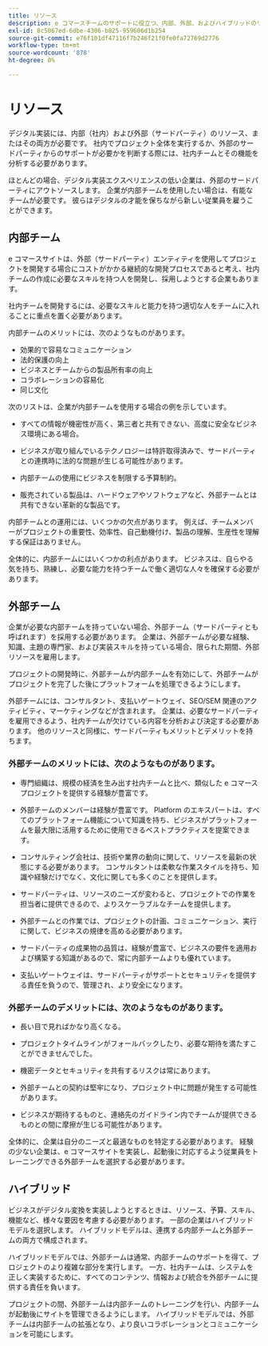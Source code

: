 ```yaml
---
title: リソース
description: e コマースチームのサポートに役立つ、内部、外部、およびハイブリッドのリソースについて説明します。
exl-id: 8c5067ed-6dbe-4306-b825-959606d1b254
source-git-commit: e76f101df47116f7b246f21f0fe0fa72769d2776
workflow-type: tm+mt
source-wordcount: '878'
ht-degree: 0%

---
```


# リソース

デジタル実装には、内部（社内）および外部（サードパーティ）のリソース、またはその両方が必要です。 社内でプロジェクト全体を実行するか、外部のサードパーティからのサポートが必要かを判断する際には、社内チームとその機能を分析する必要があります。

ほとんどの場合、デジタル実装エクスペリエンスの低い企業は、外部のサードパーティにアウトソースします。 企業が内部チームを使用したい場合は、有能なチームが必要です。 彼らはデジタルの才能を保ちながら新しい従業員を雇うことができます。

## 内部チーム

e コマースサイトは、外部（サードパーティ）エンティティを使用してプロジェクトを開発する場合にコストがかかる継続的な開発プロセスであると考え、社内チームの作成に必要なスキルを持つ人を開発し、採用しようとする企業もあります。

社内チームを開発するには、必要なスキルと能力を持つ適切な人をチームに入れることに重点を置く必要があります。

内部チームのメリットには、次のようなものがあります。

- 効果的で容易なコミュニケーション
- 法的保護の向上
- ビジネスとチームからの製品所有率の向上
- コラボレーションの容易化
- 同じ文化

次のリストは、企業が内部チームを使用する場合の例を示しています。

- すべての情報が機密性が高く、第三者と共有できない、高度に安全なビジネス環境にある場合。

- ビジネスが取り組んでいるテクノロジーは特許取得済みで、サードパーティとの連携時に法的な問題が生じる可能性があります。

- 内部チームの使用にビジネスを制限する予算制約。

- 販売されている製品は、ハードウェアやソフトウェアなど、外部チームとは共有できない革新的な製品です。

内部チームとの運用には、いくつかの欠点があります。 例えば、チームメンバーがプロジェクトの重要性、効率性、自己動機付け、製品の理解、生産性を理解する保証はありません。

全体的に、内部チームにはいくつかの利点があります。 ビジネスは、自らやる気を持ち、熟練し、必要な能力を持つチームで働く適切な人々を確保する必要があります。

## 外部チーム

企業が必要な内部チームを持っていない場合、外部チーム（サードパーティとも呼ばれます）を採用する必要があります。 企業は、外部チームが必要な経験、知識、主題の専門家、および実装スキルを持っている場合、限られた期間、外部リソースを雇用します。

プロジェクトの開発時に、外部チームが内部チームを有効にして、外部チームがプロジェクトを完了した後にプラットフォームを処理できるようにします。

外部チームには、コンサルタント、支払いゲートウェイ、SEO/SEM 関連のアクティビティ、マーケティングなどが含まれます。 企業は、必要なサードパーティを雇用できるよう、社内チームが欠けている内容を分析および決定する必要があります。 他のリソースと同様に、サードパーティもメリットとデメリットを持ちます。

### 外部チームのメリットには、次のようなものがあります。

- 専門組織は、規模の経済を生み出す社内チームと比べ、類似した e コマースプロジェクトを提供する経験が豊富です。

- 外部チームのメンバーは経験が豊富です。 Platform のエキスパートは、すべてのプラットフォーム機能について知識を持ち、ビジネスがプラットフォームを最大限に活用するために使用できるベストプラクティスを提案できます。

- コンサルティング会社は、技術や業界の動向に関して、リソースを最新の状態にする必要があります。 コンサルタントは柔軟な作業スタイルを持ち、知識や経験だけでなく、文化に関しても多くのことを提供します。

- サードパーティは、リソースのニーズが変わると、プロジェクトでの作業を担当者に提供できるので、よりスケーラブルなチームを提供します。

- 外部チームとの作業では、プロジェクトの計画、コミュニケーション、実行に関して、ビジネスの規律を高める必要があります。

- サードパーティの成果物の品質は、経験が豊富で、ビジネスの要件を適用および構築する知識があるので、常に内部チームよりも優れています。

- 支払いゲートウェイは、サードパーティがサポートとセキュリティを提供する責任を負うので、管理され、より安全になります。

### 外部チームのデメリットには、次のようなものがあります。

- 長い目で見ればかなり高くなる。

- プロジェクトタイムラインがフォールバックしたり、必要な期待を満たすことができませんでした。

- 機密データとセキュリティを共有するリスクは常にあります。

- 外部チームとの契約は堅牢になり、プロジェクト中に問題が発生する可能性があります。

- ビジネスが期待するものと、連絡先のガイドライン内でチームが提供できるものとの間に摩擦が生じる可能性があります。

全体的に、企業は自分のニーズと最適なものを特定する必要があります。 経験の少ない企業は、e コマースサイトを実装し、起動後に対応するよう従業員をトレーニングできる外部チームを選択する必要があります。

## ハイブリッド

ビジネスがデジタル変換を実装しようとするときは、リソース、予算、スキル、機能など、様々な要因を考慮する必要があります。 一部の企業はハイブリッドモデルを選択します。 ハイブリッドモデルは、連携する内部チームと外部チームの両方で構成されます。

ハイブリッドモデルでは、外部チームは通常、内部チームのサポートを得て、プロジェクトのより複雑な部分を実行します。 一方、社内チームは、システムを正しく実装するために、すべてのコンテンツ、情報および統合を外部チームに提供する責任を負います。

プロジェクトの間、外部チームは内部チームのトレーニングを行い、内部チームが起動後にサイトを管理できるようにします。 ハイブリッドモデルでは、外部チームは内部チームの拡張となり、より良いコラボレーションとコミュニケーションを可能にします。
